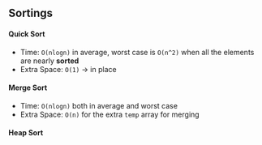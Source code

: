 ## Sortings
#### Quick Sort
* Time: `O(nlogn)` in average, worst case is `O(n^2)` when all the elements are nearly **sorted**
* Extra Space: `O(1)` -> in place

#### Merge Sort
* Time: `O(nlogn)` both in average and worst case
* Extra Space: `O(n)` for the extra `temp` array for merging

#### Heap Sort
